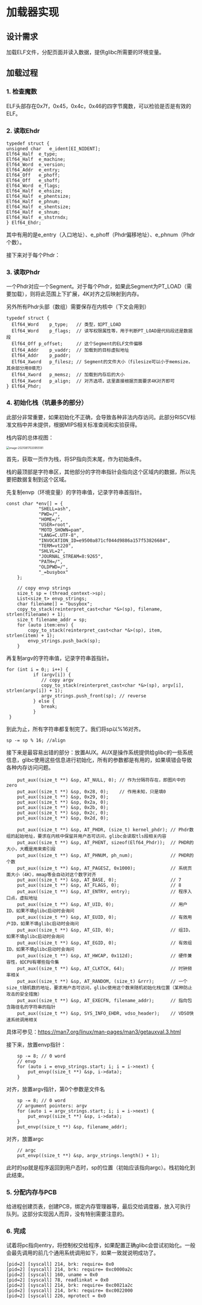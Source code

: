 # 加载器实现

## 设计需求

加载ELF文件，分配页面并读入数据，提供glibc所需要的环境变量。

## 加载过程

### 1. 检查魔数

ELF头部存在0x7f，0x45，0x4c，0x46的四字节魔数，可以检验是否是有效的ELF。

### 2. 读取Ehdr

```
typedef struct {
unsigned char	e_ident[EI_NIDENT];
Elf64_Half	e_type;
Elf64_Half	e_machine;
Elf64_Word	e_version;
Elf64_Addr	e_entry;
Elf64_Off	e_phoff;
Elf64_Off	e_shoff;
Elf64_Word	e_flags;
Elf64_Half	e_ehsize;
Elf64_Half	e_phentsize;
Elf64_Half	e_phnum;
Elf64_Half	e_shentsize;
Elf64_Half	e_shnum;
Elf64_Half	e_shstrndx;
} Elf64_Ehdr;
```

其中有用的是e_entry（入口地址）、e_phoff（Phdr偏移地址）、e_phnum（Phdr个数）。

接下来对于每个Phdr：

### 3. 读取Phdr

一个Phdr对应一个Segment。对于每个Phdr，如果此Segment为PT_LOAD（需要加载），则将此范围上下扩展，4K对齐之后映射到内存。

另外所有Phdr头部（数组）需要保存在内核中（下文会用到）

```
typedef struct {
  Elf64_Word	p_type;   // 类型，如PT_LOAD
  Elf64_Word	p_flags;  // 读写权限属性等，用于判断PT_LOAD是代码段还是数据段
  Elf64_Off	p_offset;     // 这个Segment的ELF文件偏移
  Elf64_Addr	p_vaddr;  // 加载到的目标虚拟地址
  Elf64_Addr	p_paddr;
  Elf64_Xword	p_filesz; // Segment的文件大小（filesize可以小于memsize，其余部分用0填充）
  Elf64_Xword	p_memsz;  // 加载到内存后的大小
  Elf64_Xword	p_align;  // 对齐选项，这里直接根据页面要求4K对齐即可
} Elf64_Phdr;
```

### 4. 初始化栈（坑最多的部分）

此部分非常重要，如果初始化不正确，会导致各种非法内存访问。此部分RISCV标准文档中并未提供，根据MIPS相关标准查阅和实验获得。

栈内容的总体视图：

<img src="https://gitlab.eduxiji.net/iPear/syscore/-/raw/main/doc/Modules/assets/stack.png" alt="image-20210817020955181" style="zoom:50%;" />

首先，获取一页作为栈，将SP指向页末尾，作为初始条件。

栈的最顶部是字符串区，其他部分的字符串指针会指向这个区域内的数据，所以先要把数据复制到这个区域。

先复制envp（环境变量）的字符串值，记录字符串首指针。

```
const char *env[] = {
            "SHELL=ash",
            "PWD=/",
            "HOME=/",
            "USER=root",
            "MOTD_SHOWN=pam",
            "LANG=C.UTF-8",
            "INVOCATION_ID=e9500a871cf044d9886a157f53826684",
            "TERM=vt220",
            "SHLVL=2",
            "JOURNAL_STREAM=8:9265",
            "PATH=/",
            "OLDPWD=/",
            "_=busybox"
    };
    
    // copy envp strings
    size_t sp = (thread_context->sp);
    List<size_t> envp_strings;
    char filename[] = "busybox";
    copy_to_stack(reinterpret_cast<char *&>(sp), filename, strlen(filename) + 1);
    size_t filename_addr = sp;
    for (auto item:env) {
        copy_to_stack(reinterpret_cast<char *&>(sp), item, strlen(item) + 1);
        envp_strings.push_back(sp);
    }
```

再复制argv的字符串值，记录字符串首指针。

```
for (int i = 0;; i++) {
          if (argv[i]) {
             // copy argv
             copy_to_stack(reinterpret_cast<char *&>(sp), argv[i], strlen(argv[i]) + 1);
             argv_strings.push_front(sp); // reverse
          } else {
             break;
          }
 }
```

到此为止，所有字符串都复制完了。我们将sp以%16对齐。

```
sp -= sp % 16; //align
```

接下来是最容易出错的部分：放置AUX。AUX是操作系统提供给glibc的一些系统信息，glibc使用这些信息进行初始化，所有的参数都是有用的，如果填错会导致各种内存访问问题。

```
	put_aux((size_t **) &sp, AT_NULL, 0); // 作为分隔符存在，即图片中的zero
    put_aux((size_t **) &sp, 0x28, 0);    // 作用未知，只是填0
    put_aux((size_t **) &sp, 0x29, 0);
    put_aux((size_t **) &sp, 0x2a, 0);
    put_aux((size_t **) &sp, 0x2b, 0);
    put_aux((size_t **) &sp, 0x2c, 0);
    put_aux((size_t **) &sp, 0x2d, 0);

    put_aux((size_t **) &sp, AT_PHDR, (size_t) kernel_phdr); // Phdr数组的起始地址，要求在内核中保留并用户态可访问，glibc会读取tls段相关内容
    put_aux((size_t **) &sp, AT_PHENT, sizeof(Elf64_Phdr));  // PHDR的大小，大概是用来索引段
    put_aux((size_t **) &sp, AT_PHNUM, ph_num);              // PHDR的个数
    put_aux((size_t **) &sp, AT_PAGESZ, 0x1000);             // 系统页面大小（4K），mmap等会自动对这个数字对齐
    put_aux((size_t **) &sp, AT_BASE, 0);                    // 7
    put_aux((size_t **) &sp, AT_FLAGS, 0);                   // 8
    put_aux((size_t **) &sp, AT_ENTRY, entry);               // 程序入口点，虚拟地址
    put_aux((size_t **) &sp, AT_UID, 0);                     // 用户ID，如果不填glibc启动时会询问
    put_aux((size_t **) &sp, AT_EUID, 0);                    // 有效用户ID，如果不填glibc启动时会询问
    put_aux((size_t **) &sp, AT_GID, 0);                     // 组ID，如果不填glibc启动时会询问
    put_aux((size_t **) &sp, AT_EGID, 0);                    // 有效组ID，如果不填glibc启动时会询问
    put_aux((size_t **) &sp, AT_HWCAP, 0x112d);              // 硬件兼容性，如CPU有哪些指令集
    put_aux((size_t **) &sp, AT_CLKTCK, 64);                 // 时钟频率相关
    put_aux((size_t **) &sp, AT_RANDOM, (size_t) &rrr);      // 一个size_t随机数的地址，要求用户态可访问，glibc使用这个数来随机初始化栈位置（某种防止攻击的安全措施）
    put_aux((size_t **) &sp, AT_EXECFN, filename_addr);      // 指向包含路径名的字符串的指针
    put_aux((size_t **) &sp, SYS_INFO_EHDR, vdso_header);    // VDSO快速系统调用相关
```

具体可参见：https://man7.org/linux/man-pages/man3/getauxval.3.html

接下来，放置envp指针：

```
    sp -= 8; // 0 word
    // envp
    for (auto i = envp_strings.start; i; i = i->next) {
        put_envp((size_t **) &sp, i->data);
    }
```

对齐，放置argv指针，第0个参数是文件名

```
    sp -= 8; // 0 word
    // argument pointers: argv
    for (auto i = argv_strings.start; i; i = i->next) {
        put_envp((size_t **) &sp, i->data);
    }
    put_envp((size_t **) &sp, filename_addr);
```

对齐，放置argc

```
    // argc
    put_envp((size_t **) &sp, argv_strings.length() + 1);
```

此时的sp就是程序返回到用户态时，sp的位置（初始应该指向argc）。栈初始化到此结束。

### 5. 分配内存与PCB

 给进程创建页表，创建PCB，绑定内存管理器等，最后交给调度器，放入可执行队列。这部分实现因人而异，没有特别需要注意的。

### 6. 完成

试着将pc指向entry，将控制权交给程序，如果配置正确glibc会尝试初始化。一般会最先调用的前几个通用系统调用如下，如果一致就说明成功了。

```
[pid=2] [syscall] 214, brk: require= 0x0
[pid=2] [syscall] 214, brk: require= 0xc0000a2c
[pid=2] [syscall] 160, uname = 0x0
[pid=2] [syscall] 78, readlinkat = 0x0
[pid=2] [syscall] 214, brk: require= 0xc0021a2c
[pid=2] [syscall] 214, brk: require= 0xc0022000
[pid=2] [syscall] 226, mprotect = 0x0
```

